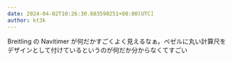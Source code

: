 ```yaml
---
date: 2024-04-02T10:26:30.603590251+00:00[UTC]
author: kt3k
---
```

Breitling の Navitimer が何だかすごくよく見えるなぁ。ベゼルに丸い計算尺をデザインとして付けているというのが何だか分からなくてすごい
